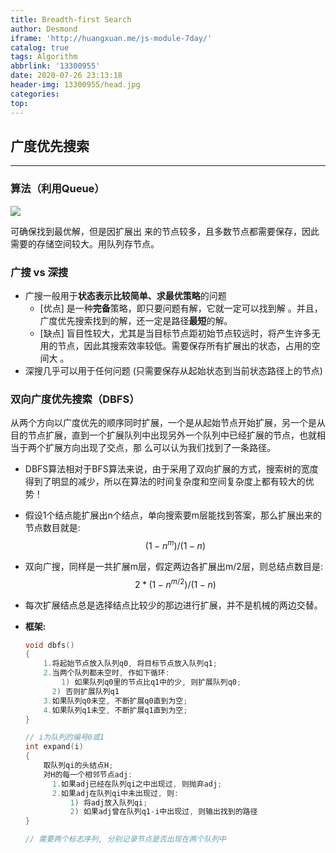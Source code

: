 ```yaml
---
title: Breadth-first Search
author: Desmond
iframe: 'http://huangxuan.me/js-module-7day/'
catalog: true
tags: Algorithm
abbrlink: '13300955'
date: 2020-07-26 23:13:18
header-img: 13300955/head.jpg
categories:
top:
---
```


## 广度优先搜索

------



### 算法（利用Queue）

![](13300955/bfs.png)

可确保找到最优解，但是因扩展出 来的节点较多，且多数节点都需要保存，因此需要的存储空间较大。用队列存节点。



### 广搜 vs 深搜

- 广搜一般用于**状态表示比较简单、求最优策略**的问题 
  - [优点]  是一种**完备**策略，即只要问题有解，它就一定可以找到解 。并且，广度优先搜索找到的解，还一定是路径**最短**的解。
  - [缺点]  盲目性较大，尤其是当目标节点距初始节点较远时，将产生许多无用的节点，因此其搜索效率较低。需要保存所有扩展出的状态，占用的空间大 。
- 深搜几乎可以用于任何问题 (只需要保存从起始状态到当前状态路径上的节点)



### 双向广度优先搜索（DBFS）

从两个方向以广度优先的顺序同时扩展，一个是从起始节点开始扩展，另一个是从目的节点扩展，直到一个扩展队列中出现另外一个队列中已经扩展的节点，也就相当于两个扩展方向出现了交点，那 么可以认为我们找到了一条路径。

- DBFS算法相对于BFS算法来说，由于采用了双向扩展的方式，搜索树的宽度得到了明显的减少，所以在算法的时间复杂度和空间复杂度上都有较大的优势！ 

- 假设1个结点能扩展出n个结点，单向搜索要m层能找到答案，那么扩展出来的节点数目就是: 
  $$
  (1-n^m)/(1-n)
  $$

- 双向广搜，同样是一共扩展m层，假定两边各扩展出m/2层，则总结点数目是:
  $$
  2*(1-n^{m/2})/(1-n)
  $$

- 每次扩展结点总是选择结点比较少的那边进行扩展，并不是机械的两边交替。

- **框架:**

  ```c++
  void dbfs()
  {
      1.将起始节点放入队列q0, 将目标节点放入队列q1;
      2.当两个队列都未空时, 作如下循环: 
          1) 如果队列q0里的节点比q1中的少, 则扩展队列q0; 
      	2) 否则扩展队列q1 
      3.如果队列q0未空, 不断扩展q0直到为空;
      4.如果队列q1未空, 不断扩展q1直到为空; 
  }
  
  // i为队列的编号0或1 
  int expand(i) 
  {
      取队列qi的头结点H;
      对H的每一个相邻节点adj:
      	1.如果adj已经在队列qi之中出现过, 则抛弃adj;
      	2.如果adj在队列qi中未出现过, 则:
      		1) 将adj放入队列qi;
      		2) 如果adj曾在队列q1-i中出现过, 则输出找到的路径
  }
  
  // 需要两个标志序列, 分别记录节点是否出现在两个队列中 
  ```

  